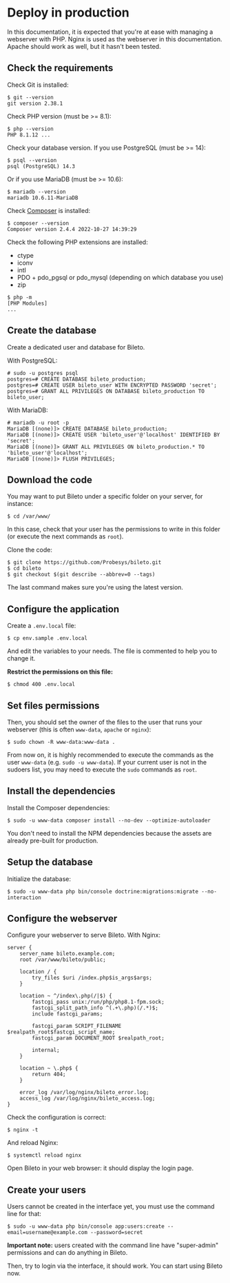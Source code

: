 # Deploy in production

In this documentation, it is expected that you're at ease with managing a webserver with PHP.
Nginx is used as the webserver in this documentation.
Apache should work as well, but it hasn't been tested.

## Check the requirements

Check Git is installed:

```console
$ git --version
git version 2.38.1
```

Check PHP version (must be >= 8.1):

```console
$ php --version
PHP 8.1.12 ...
```

Check your database version.
If you use PostgreSQL (must be >= 14):

```console
$ psql --version
psql (PostgreSQL) 14.3
```

Or if you use MariaDB (must be >= 10.6):

```console
$ mariadb --version
mariadb 10.6.11-MariaDB
```

Check [Composer](https://getcomposer.org/) is installed:

```console
$ composer --version
Composer version 2.4.4 2022-10-27 14:39:29
```

Check the following PHP extensions are installed:

- ctype
- iconv
- intl
- PDO + pdo\_pgsql or pdo\_mysql (depending on which database you use)
- zip

```console
$ php -m
[PHP Modules]
...
```

## Create the database

Create a dedicated user and database for Bileto.

With PostgreSQL:

```command
# sudo -u postgres psql
postgres=# CREATE DATABASE bileto_production;
postgres=# CREATE USER bileto_user WITH ENCRYPTED PASSWORD 'secret';
postgres=# GRANT ALL PRIVILEGES ON DATABASE bileto_production TO bileto_user;
```

With MariaDB:

```console
# mariadb -u root -p
MariaDB [(none)]> CREATE DATABASE bileto_production;
MariaDB [(none)]> CREATE USER 'bileto_user'@'localhost' IDENTIFIED BY 'secret';
MariaDB [(none)]> GRANT ALL PRIVILEGES ON bileto_production.* TO 'bileto_user'@'localhost';
MariaDB [(none)]> FLUSH PRIVILEGES;
```

## Download the code

You may want to put Bileto under a specific folder on your server, for instance:

```console
$ cd /var/www/
```

In this case, check that your user has the permissions to write in this folder (or execute the next commands as `root`).

Clone the code:

```console
$ git clone https://github.com/Probesys/bileto.git
$ cd bileto
$ git checkout $(git describe --abbrev=0 --tags)
```

The last command makes sure you're using the latest version.

## Configure the application

Create a `.env.local` file:

```console
$ cp env.sample .env.local
```

And edit the variables to your needs.
The file is commented to help you to change it.

**Restrict the permissions on this file:**

```console
$ chmod 400 .env.local
```

## Set files permissions

Then, you should set the owner of the files to the user that runs your webserver (this is often `www-data`, `apache` or `nginx`):

```console
$ sudo chown -R www-data:www-data .
```

From now on, it is highly recommended to execute the commands as the user `www-data` (e.g. `sudo -u www-data`).
If your current user is not in the sudoers list, you may need to execute the `sudo` commands as `root`.

## Install the dependencies

Install the Composer dependencies:

```console
$ sudo -u www-data composer install --no-dev --optimize-autoloader
```

You don't need to install the NPM dependencies because the assets are already pre-built for production.

## Setup the database

Initialize the database:

```console
$ sudo -u www-data php bin/console doctrine:migrations:migrate --no-interaction
```

## Configure the webserver

Configure your webserver to serve Bileto.
With Nginx:

```nginx
server {
    server_name bileto.example.com;
    root /var/www/bileto/public;

    location / {
        try_files $uri /index.php$is_args$args;
    }

    location ~ ^/index\.php(/|$) {
        fastcgi_pass unix:/run/php/php8.1-fpm.sock;
        fastcgi_split_path_info ^(.+\.php)(/.*)$;
        include fastcgi_params;

        fastcgi_param SCRIPT_FILENAME $realpath_root$fastcgi_script_name;
        fastcgi_param DOCUMENT_ROOT $realpath_root;

        internal;
    }

    location ~ \.php$ {
        return 404;
    }

    error_log /var/log/nginx/bileto_error.log;
    access_log /var/log/nginx/bileto_access.log;
}
```

Check the configuration is correct:

```console
$ nginx -t
```

And reload Nginx:

```console
$ systemctl reload nginx
```

Open Bileto in your web browser: it should display the login page.

## Create your users

Users cannot be created in the interface yet, you must use the command line for that:

```console
$ sudo -u www-data php bin/console app:users:create --email=username@example.com --password=secret
```

**Important note:** users created with the command line have "super-admin" permissions and can do anything in Bileto.

Then, try to login via the interface, it should work.
You can start using Bileto now.
